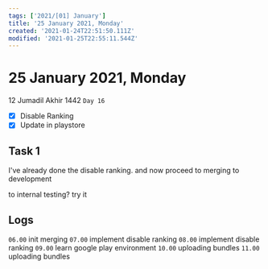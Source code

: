 ```yaml
---
tags: ['2021/[01] January']
title: '25 January 2021, Monday'
created: '2021-01-24T22:51:50.111Z'
modified: '2021-01-25T22:55:11.544Z'
---
```


# 25 January 2021, Monday
12 Jumadil Akhir 1442 `Day 16`

- [x] Disable Ranking
- [x] Update in playstore

## Task 1
I've already done the disable ranking. and now proceed to merging to development

to internal testing?
try it


## Logs
`06.00` init merging
`07.00` implement disable ranking
`08.00` implement disable ranking
`09.00` learn google play environment
`10.00` uploading bundles
`11.00` uploading bundles

